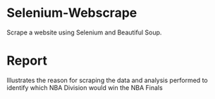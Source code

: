 # Selenium-Webscrape
Scrape a website using Selenium and Beautiful Soup.
# Report
Illustrates the reason for scraping the data and analysis performed to identify which NBA Division would win the NBA Finals
